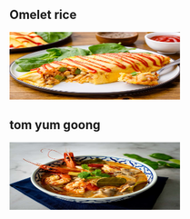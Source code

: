 
## Omelet rice



<img height="119" width="300" src="https://github.com/Cathesilta/-recipe/blob/main/src/img/omelet-rice-2031329-hero-01-a7e0906fd73b49739f28717d01e6cc33.jpg">


## tom yum goong

<img height="119" width="300" src="https://github.com/Cathesilta/-recipe/blob/main/src/img/tom-yum-goong-blog.jpg">

